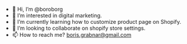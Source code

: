 - 👋 Hi, I’m @boroborg
- 👀 I’m interested in digital marketing.
- 🌱 I’m currently learning how to customize product page on Shopify.
- 💞️ I’m looking to collaborate on shopify store settings.
- 📫 How to reach me? boris.grabnar@gmail.com

<!---
boroborg/boroborg is a ✨ special ✨ repository because its `README.md` (this file) appears on your GitHub profile.
You can click the Preview link to take a look at your changes.
--->
